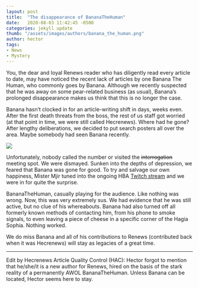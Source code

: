 ```yaml
---
layout: post
title:  "The disappearance of BananaTheHuman"
date:   2020-08-03 11:42:45 -0500
categories: jekyll update
thumb: "/assets/images/authors/banana_the_human.png"
author: hector
tags:
- News
- Mystery
---
```


You, the dear and loyal Renews reader who has diligently read every article to date, may have noticed the recent lack of articles by one Banana The Human, who commonly goes by Banana. Although we recently suspected that he was away on some pear-related business (as usual), Banana’s prolonged disappearance makes us think that this is no longer the case.

Banana hasn’t clocked in for an article-writing shift in days, weeks even. After the first death threats from the boss, the rest of us staff got worried (at that point in time, we were still called Hecrenews). Where had he gone? After lengthy deliberations, we decided to put search posters all over the area. Maybe somebody had seen Banana recently.

![](https://hecrenews.github.io/assets/images/banana_the_human_search_poster.JPG)

Unfortunately, nobody called the number or visited the ~~interrogation~~ meeting spot. We were dismayed. Sunken into the depths of depression, we feared that Banana was gone for good. To try and salvage our own happiness, Mister Mjir tuned into the ongoing HBA [Twitch stream](https://hecrenews.github.io/jekyll/update/2020/07/28/hba-begins-livestreaming-on-streaming-juggernaut-twitch.html) and we were in for quite the surprise.

BananaTheHuman, casually playing for the audience. Like nothing was wrong. Now, this was very extremely sus. We had evidence that he was still active, but no clue of his whereabouts. Banana had also turned off all formerly known methods of contacting him, from his phone to smoke signals, to even leaving a piece of cheese in a specific corner of the Hagia Sophia. Nothing worked. 

We do miss Banana and all of his contributions to Renews (contributed back when it was Hecrenews) will stay as legacies of a great time.

---

Edit by Hecrenews Article Quality Control (HAC): Hector forgot to mention that he/she/it is a new author for Renews, hired on the basis of the stark reality of a permanently AWOL BananaTheHuman. Unless Banana can be located, Hector seems here to stay.
